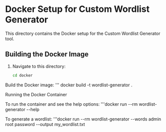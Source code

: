 # Docker Setup for Custom Wordlist Generator

This directory contains the Docker setup for the Custom Wordlist Generator tool.

## Building the Docker Image

1. Navigate to this directory:
   ```bash
   cd docker


Build the Docker image:
'''
docker build -t wordlist-generator .


Running the Docker Container

To run the container and see the help options:
'''docker run --rm wordlist-generator --help

To generate a wordlist:
'''docker run --rm wordlist-generator --words admin root password --output my_wordlist.txt
